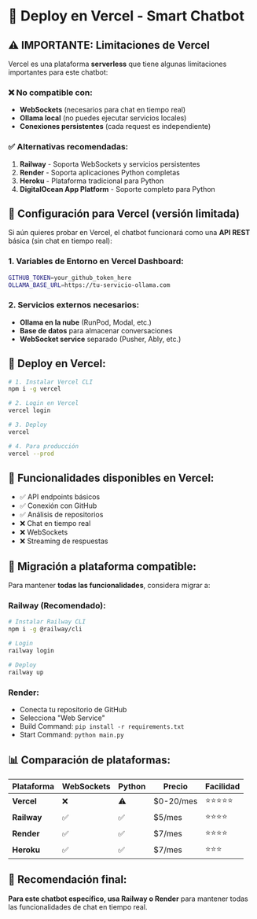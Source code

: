 # 🚀 Deploy en Vercel - Smart Chatbot

## ⚠️ **IMPORTANTE: Limitaciones de Vercel**

Vercel es una plataforma **serverless** que tiene algunas limitaciones importantes para este chatbot:

### ❌ **No compatible con:**
- **WebSockets** (necesarios para chat en tiempo real)
- **Ollama local** (no puedes ejecutar servicios locales)
- **Conexiones persistentes** (cada request es independiente)

### ✅ **Alternativas recomendadas:**
1. **Railway** - Soporta WebSockets y servicios persistentes
2. **Render** - Soporta aplicaciones Python completas
3. **Heroku** - Plataforma tradicional para Python
4. **DigitalOcean App Platform** - Soporte completo para Python

## 🔧 **Configuración para Vercel (versión limitada)**

Si aún quieres probar en Vercel, el chatbot funcionará como una **API REST** básica (sin chat en tiempo real):

### 1. **Variables de Entorno en Vercel Dashboard:**
```bash
GITHUB_TOKEN=your_github_token_here
OLLAMA_BASE_URL=https://tu-servicio-ollama.com
```

### 2. **Servicios externos necesarios:**
- **Ollama en la nube** (RunPod, Modal, etc.)
- **Base de datos** para almacenar conversaciones
- **WebSocket service** separado (Pusher, Ably, etc.)

## 🚀 **Deploy en Vercel:**

```bash
# 1. Instalar Vercel CLI
npm i -g vercel

# 2. Login en Vercel
vercel login

# 3. Deploy
vercel

# 4. Para producción
vercel --prod
```

## 📱 **Funcionalidades disponibles en Vercel:**
- ✅ API endpoints básicos
- ✅ Conexión con GitHub
- ✅ Análisis de repositorios
- ❌ Chat en tiempo real
- ❌ WebSockets
- ❌ Streaming de respuestas

## 🔄 **Migración a plataforma compatible:**

Para mantener **todas las funcionalidades**, considera migrar a:

### **Railway (Recomendado):**
```bash
# Instalar Railway CLI
npm i -g @railway/cli

# Login
railway login

# Deploy
railway up
```

### **Render:**
- Conecta tu repositorio de GitHub
- Selecciona "Web Service"
- Build Command: `pip install -r requirements.txt`
- Start Command: `python main.py`

## 📊 **Comparación de plataformas:**

| Plataforma | WebSockets | Python | Precio | Facilidad |
|------------|------------|---------|---------|-----------|
| **Vercel** | ❌ | ⚠️ | $0-20/mes | ⭐⭐⭐⭐⭐ |
| **Railway** | ✅ | ✅ | $5/mes | ⭐⭐⭐⭐ |
| **Render** | ✅ | ✅ | $7/mes | ⭐⭐⭐⭐ |
| **Heroku** | ✅ | ✅ | $7/mes | ⭐⭐⭐ |

## 🎯 **Recomendación final:**

**Para este chatbot específico, usa Railway o Render** para mantener todas las funcionalidades de chat en tiempo real.
